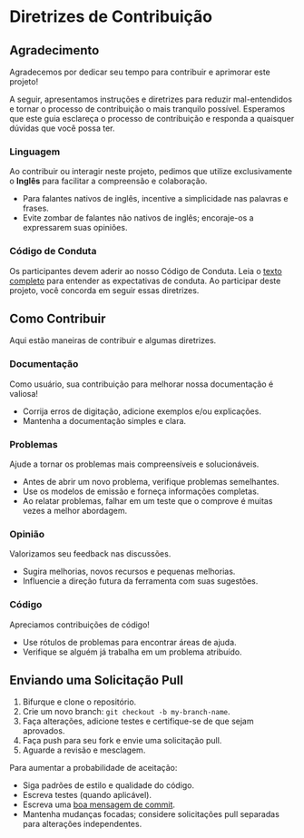 # Diretrizes de Contribuição

## Agradecimento

Agradecemos por dedicar seu tempo para contribuir e aprimorar este projeto!

A seguir, apresentamos instruções e diretrizes para reduzir mal-entendidos e tornar o processo de contribuição o mais tranquilo possível. Esperamos que este guia esclareça o processo de contribuição e responda a quaisquer dúvidas que você possa ter.

### Linguagem

Ao contribuir ou interagir neste projeto, pedimos que utilize exclusivamente o **Inglês** para facilitar a compreensão e colaboração.

- Para falantes nativos de inglês, incentive a simplicidade nas palavras e frases.
- Evite zombar de falantes não nativos de inglês; encoraje-os a expressarem suas opiniões.

### Código de Conduta

Os participantes devem aderir ao nosso Código de Conduta. Leia o [texto completo](/CODE_OF_CONDUCT.md) para entender as expectativas de conduta. Ao participar deste projeto, você concorda em seguir essas diretrizes.

## Como Contribuir

Aqui estão maneiras de contribuir e algumas diretrizes.

### Documentação

Como usuário, sua contribuição para melhorar nossa documentação é valiosa!

- Corrija erros de digitação, adicione exemplos e/ou explicações.
- Mantenha a documentação simples e clara.

### Problemas

Ajude a tornar os problemas mais compreensíveis e solucionáveis.

- Antes de abrir um novo problema, verifique problemas semelhantes.
- Use os modelos de emissão e forneça informações completas.
- Ao relatar problemas, falhar em um teste que o comprove é muitas vezes a melhor abordagem.

### Opinião

Valorizamos seu feedback nas discussões.

- Sugira melhorias, novos recursos e pequenas melhorias.
- Influencie a direção futura da ferramenta com suas sugestões.

### Código

Apreciamos contribuições de código!

- Use rótulos de problemas para encontrar áreas de ajuda.
- Verifique se alguém já trabalha em um problema atribuído.

## Enviando uma Solicitação Pull

1. Bifurque e clone o repositório.
2. Crie um novo branch: `git checkout -b my-branch-name`.
3. Faça alterações, adicione testes e certifique-se de que sejam aprovados.
4. Faça push para seu fork e envie uma solicitação pull.
5. Aguarde a revisão e mesclagem.

Para aumentar a probabilidade de aceitação:

- Siga padrões de estilo e qualidade do código.
- Escreva testes (quando aplicável).
- Escreva uma [boa mensagem de commit](http://tbaggery.com/2008/04/19/a-note-about-git-commit-messages.html).
- Mantenha mudanças focadas; considere solicitações pull separadas para alterações independentes.
